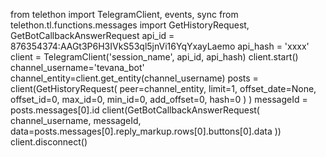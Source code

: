 from telethon import TelegramClient, events, sync
from telethon.tl.functions.messages import GetHistoryRequest, GetBotCallbackAnswerRequest
api_id = 876354374:AAGt3P6H3IVkS53ql5jnVi16YqYxayLaemo
api_hash = 'xxxx'
client = TelegramClient('session_name', api_id, api_hash)
client.start()
channel_username='tevana_bot'
channel_entity=client.get_entity(channel_username)
posts = client(GetHistoryRequest(
peer=channel_entity,
limit=1,
offset_date=None,
offset_id=0,
max_id=0,
min_id=0,
add_offset=0,
hash=0
)
)
messageId = posts.messages[0].id
client(GetBotCallbackAnswerRequest(
channel_username,
messageId,
data=posts.messages[0].reply_markup.rows[0].buttons[0].data
))
client.disconnect()
